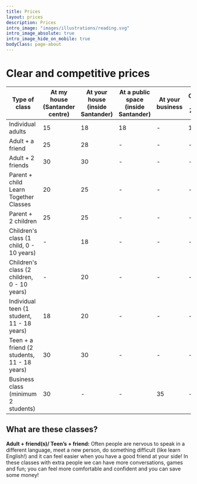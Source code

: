 ```yaml
---
title: Prices
layout: prices
description: Prices
intro_image: "images/illustrations/reading.svg"
intro_image_absolute: true
intro_image_hide_on_mobile: true
bodyClass: page-about
---
```


# Clear and competitive prices


| Type of class | At my house (Santander centre) | At your house (inside Santander) | At a public space (inside Santander) | At your business | Online via Zoom |
| --------- |--------- |--------- |--------- |--------- |--------- |
| Individual adults | 15 | 18 | 18 | - | 12 |
| Adult + a friend | 25 | 28 | - | - | - | 
| Adult + 2 friends | 30 | 30 | - | - | - |
| Parent + child Learn Together Classes | 20 | 25 | - | - | - |
| Parent + 2 children | 25 | 25 | - | - | - |
| Children's class (1 child, 0 - 10 years) | - | 18 | - | - | - |
| Children's class (2 children, 0 - 10 years) | - | 20 | - | - | - |
| Individual teen (1 student, 11 - 18 years) | 18 | 20 | - | - | - |
| Teen + a friend (2 students, 11 - 18 years) | 30 | 30 | - | - | - |
| Business class (minimum 2 students) | 30 | - | - | 35 | - |

## What are these classes?

**Adult + friend(s)/ Teen’s + friend:** Often people are nervous to speak in a different language, meet a new person, do something difficult (like learn English!) and it can feel easier when you have a good friend at your side! In these classes with extra people we can have more conversations, games and fun; you can feel more comfortable and confident and you can save some money! 